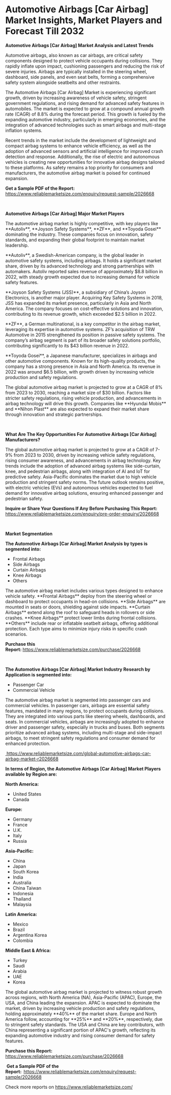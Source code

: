 <p><h1>Automotive Airbags [Car Airbag] Market Insights, Market Players and Forecast Till 2032</h1></p><p><strong>Automotive Airbags [Car Airbag] Market Analysis and Latest Trends</strong></p>
<p><p>Automotive airbags, also known as car airbags, are critical safety components designed to protect vehicle occupants during collisions. They rapidly inflate upon impact, cushioning passengers and reducing the risk of severe injuries. Airbags are typically installed in the steering wheel, dashboard, side panels, and even seat belts, forming a comprehensive safety system alongside seatbelts and other restraints.</p><p>The Automotive Airbags [Car Airbag] Market is experiencing significant growth, driven by increasing awareness of vehicle safety, stringent government regulations, and rising demand for advanced safety features in automobiles. The market is expected to grow at a compound annual growth rate (CAGR) of 8.8% during the forecast period. This growth is fueled by the expanding automotive industry, particularly in emerging economies, and the integration of advanced technologies such as smart airbags and multi-stage inflation systems.</p><p>Recent trends in the market include the development of lightweight and compact airbag systems to enhance vehicle efficiency, as well as the adoption of advanced sensors and artificial intelligence for improved crash detection and response. Additionally, the rise of electric and autonomous vehicles is creating new opportunities for innovative airbag designs tailored to these platforms. As safety remains a top priority for consumers and manufacturers, the automotive airbag market is poised for continued expansion.</p></p>
<p><strong>Get a Sample PDF of the Report:&nbsp;</strong> <a href="https://www.reliablemarketsize.com/enquiry/request-sample/2026668?utm_campaign=1886&utm_medium=2&utm_source=Github&utm_content=ia&utm_term=21012025&utm_id=automotive-airbags-car-airbag">https://www.reliablemarketsize.com/enquiry/request-sample/2026668</a></p>
<p>&nbsp;</p>
<p><strong>Automotive Airbags [Car Airbag] Major Market Players</strong></p>
<p><p>The automotive airbag market is highly competitive, with key players like **Autoliv**, **Joyson Safety Systems**, **ZF**, and **Toyoda Gosei** dominating the industry. These companies focus on innovation, safety standards, and expanding their global footprint to maintain market leadership.</p><p>**Autoliv**, a Swedish-American company, is the global leader in automotive safety systems, including airbags. It holds a significant market share, driven by its advanced technology and strong partnerships with automakers. Autoliv reported sales revenue of approximately $8.8 billion in 2022, with steady growth expected due to increasing demand for vehicle safety features.</p><p>**Joyson Safety Systems (JSS)**, a subsidiary of China’s Joyson Electronics, is another major player. Acquiring Key Safety Systems in 2018, JSS has expanded its market presence, particularly in Asia and North America. The company focuses on cost-effective solutions and innovation, contributing to its revenue growth, which exceeded $2.5 billion in 2022.</p><p>**ZF**, a German multinational, is a key competitor in the airbag market, leveraging its expertise in automotive systems. ZF’s acquisition of TRW Automotive in 2015 strengthened its position in passive safety systems. The company’s airbag segment is part of its broader safety solutions portfolio, contributing significantly to its $43 billion revenue in 2022.</p><p>**Toyoda Gosei**, a Japanese manufacturer, specializes in airbags and other automotive components. Known for its high-quality products, the company has a strong presence in Asia and North America. Its revenue in 2022 was around $6.5 billion, with growth driven by increasing vehicle production and safety regulations.</p><p>The global automotive airbag market is projected to grow at a CAGR of 8% from 2023 to 2030, reaching a market size of $30 billion. Factors like stricter safety regulations, rising vehicle production, and advancements in airbag technology will drive this growth. Companies like **Hyundai Mobis** and **Nihon Plast** are also expected to expand their market share through innovation and strategic partnerships.</p></p>
<p>&nbsp;</p>
<p><strong>What Are The Key Opportunities For Automotive Airbags [Car Airbag] Manufacturers?</strong></p>
<p><p>The global automotive airbag market is projected to grow at a CAGR of 7-9% from 2023 to 2030, driven by increasing vehicle safety regulations, rising consumer awareness, and advancements in airbag technology. Key trends include the adoption of advanced airbag systems like side-curtain, knee, and pedestrian airbags, along with integration of AI and IoT for predictive safety. Asia-Pacific dominates the market due to high vehicle production and stringent safety norms. The future outlook remains positive, with electric vehicles (EVs) and autonomous vehicles expected to fuel demand for innovative airbag solutions, ensuring enhanced passenger and pedestrian safety.</p></p>
<p><strong>Inquire or Share Your Questions If Any Before Purchasing This Report:</strong> <a href="https://www.reliablemarketsize.com/enquiry/pre-order-enquiry/2026668?utm_campaign=1886&utm_medium=2&utm_source=Github&utm_content=ia&utm_term=21012025&utm_id=automotive-airbags-car-airbag">https://www.reliablemarketsize.com/enquiry/pre-order-enquiry/2026668</a></p>
<p>&nbsp;</p>
<p><strong>Market Segmentation</strong></p>
<p><strong>The Automotive Airbags [Car Airbag] Market Analysis by types is segmented into:</strong></p>
<p><ul><li>Frontal Airbags</li><li>Side Airbags</li><li>Curtain Airbags</li><li>Knee Airbags</li><li>Others</li></ul></p>
<p><p>The automotive airbag market includes various types designed to enhance vehicle safety. **Frontal Airbags** deploy from the steering wheel or dashboard to protect occupants in head-on collisions. **Side Airbags** are mounted in seats or doors, shielding against side impacts. **Curtain Airbags** extend along the roof to safeguard heads in rollovers or side crashes. **Knee Airbags** protect lower limbs during frontal collisions. **Others** include rear or inflatable seatbelt airbags, offering additional protection. Each type aims to minimize injury risks in specific crash scenarios.</p></p>
<p><strong>Purchase this Report:&nbsp;</strong><a href="https://www.reliablemarketsize.com/purchase/2026668?utm_campaign=1886&utm_medium=2&utm_source=Github&utm_content=ia&utm_term=21012025&utm_id=automotive-airbags-car-airbag">https://www.reliablemarketsize.com/purchase/2026668</a></p>
<p>&nbsp;</p>
<p><strong>The Automotive Airbags [Car Airbag] Market Industry Research by Application is segmented into:</strong></p>
<p><ul><li>Passenger Car</li><li>Commercial Vehicle</li></ul></p>
<p><p>The automotive airbag market is segmented into passenger cars and commercial vehicles. In passenger cars, airbags are essential safety features, mandated in many regions, to protect occupants during collisions. They are integrated into various parts like steering wheels, dashboards, and seats. In commercial vehicles, airbags are increasingly adopted to enhance driver and passenger safety, especially in trucks and buses. Both segments prioritize advanced airbag systems, including multi-stage and side-impact airbags, to meet stringent safety regulations and consumer demand for enhanced protection.</p></p>
<p><a href="https://www.reliablemarketsize.com/global-automotive-airbags-car-airbag-market-r2026668?utm_campaign=1886&utm_medium=2&utm_source=Github&utm_content=ia&utm_term=21012025&utm_id=automotive-airbags-car-airbag">&nbsp;https://www.reliablemarketsize.com/global-automotive-airbags-car-airbag-market-r2026668</a></p>
<p><strong>In terms of Region, the Automotive Airbags [Car Airbag] Market Players available by Region are:</strong></p>
<p>
    <p> <strong> North America: </strong>
        <ul>
            <li>United States</li>
            <li>Canada</li>
        </ul>
        </p> 
    <p> <strong> Europe: </strong>
        <ul>
            <li>Germany</li>
            <li>France</li>
            <li>U.K.</li>
            <li>Italy</li>
            <li>Russia</li>
        </ul>
        </p> 
    <p> <strong> Asia-Pacific: </strong>
        <ul>
            <li>China</li>
            <li>Japan</li>
            <li>South Korea</li>
            <li>India</li>
            <li>Australia</li>
            <li>China Taiwan</li>
            <li>Indonesia</li>
            <li>Thailand</li>
            <li>Malaysia</li>
        </ul>
        </p> 
    <p> <strong> Latin America: </strong>
        <ul>
            <li>Mexico</li>
            <li>Brazil</li>
            <li>Argentina Korea</li>
            <li>Colombia</li>
        </ul>
        </p> 
    <p> <strong> Middle East & Africa: </strong>
        <ul>
            <li>Turkey</li>
            <li>Saudi</li>
            <li>Arabia</li>
            <li>UAE</li>
            <li>Korea</li>
        </ul>
    </p>
    </p>
<p><p>The global automotive airbag market is projected to witness robust growth across regions, with North America (NA), Asia-Pacific (APAC), Europe, the USA, and China leading the expansion. APAC is expected to dominate the market, driven by increasing vehicle production and safety regulations, holding approximately **40%** of the market share. Europe and North America follow, accounting for **25%** and **20%**, respectively, due to stringent safety standards. The USA and China are key contributors, with China representing a significant portion of APAC's growth, reflecting its expanding automotive industry and rising consumer demand for safety features.</p></p>
<p><strong>Purchase this Report: </strong><a href="https://www.reliablemarketsize.com/purchase/2026668?utm_campaign=1886&utm_medium=2&utm_source=Github&utm_content=ia&utm_term=21012025&utm_id=automotive-airbags-car-airbag">https://www.reliablemarketsize.com/purchase/2026668</a></p>
<p>&nbsp;<strong>Get a Sample PDF of the Report:&nbsp;&nbsp;</strong><a href="https://www.reliablemarketsize.com/enquiry/request-sample/2026668?utm_campaign=1886&utm_medium=2&utm_source=Github&utm_content=ia&utm_term=21012025&utm_id=automotive-airbags-car-airbag">https://www.reliablemarketsize.com/enquiry/request-sample/2026668</a></p>
<p><strong></strong></p>
<p>Check more reports on <a href="https://www.reliablemarketsize.com/?utm_campaign=1886&utm_medium=2&utm_source=Github&utm_content=ia&utm_term=21012025&utm_id=automotive-airbags-car-airbag">https://www.reliablemarketsize.com/</a></p>